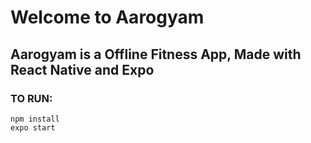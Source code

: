 # Welcome to Aarogyam
## Aarogyam is a Offline Fitness App, Made with React Native and Expo
### TO RUN:
```
npm install
expo start
```


